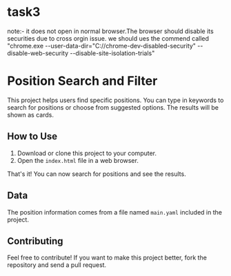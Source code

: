 # task3
note:- it does not open in normal browser.The browser should disable its securities due to cross orgin issue.
we should ues the commend called "chrome.exe --user-data-dir="C://chrome-dev-disabled-security" --disable-web-security --disable-site-isolation-trials"
# Position Search and Filter

This project helps users find specific positions. You can type in keywords to search for positions or choose from suggested options. The results will be shown as cards.

## How to Use

1. Download or clone this project to your computer.
2. Open the `index.html` file in a web browser.

That's it! You can now search for positions and see the results.

## Data

The position information comes from a file named `main.yaml` included in the project.

## Contributing

Feel free to contribute! If you want to make this project better, fork the repository and send a pull request.
